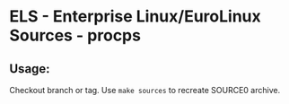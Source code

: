 # ELS - Enterprise Linux/EuroLinux Sources - procps
 
## Usage:
  Checkout branch or tag. Use `make sources` to recreate  SOURCE0 archive.
